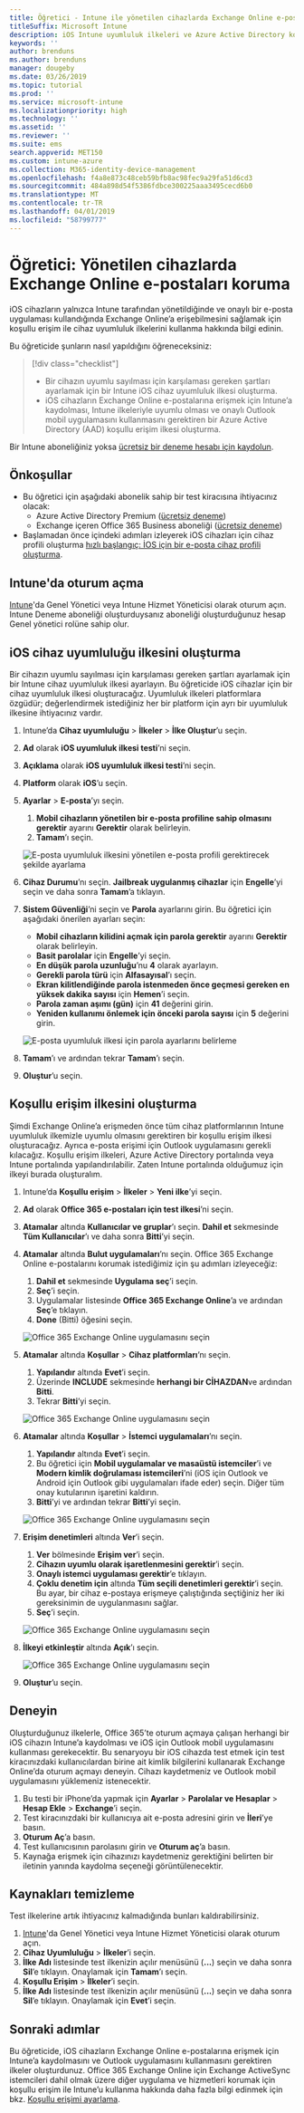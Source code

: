 ```yaml
---
title: Öğretici - Intune ile yönetilen cihazlarda Exchange Online e-postalarını koruma
titleSuffix: Microsoft Intune
description: iOS Intune uyumluluk ilkeleri ve Azure Active Directory koşullu erişim ile yönetilen cihazlar ve Outlook uygulamasını gerektirerek Exchange Online’ın güvenliğini sağlamayı öğrenin.
keywords: ''
author: brenduns
ms.author: brenduns
manager: dougeby
ms.date: 03/26/2019
ms.topic: tutorial
ms.prod: ''
ms.service: microsoft-intune
ms.localizationpriority: high
ms.technology: ''
ms.assetid: ''
ms.reviewer: ''
ms.suite: ems
search.appverid: MET150
ms.custom: intune-azure
ms.collection: M365-identity-device-management
ms.openlocfilehash: f4a8e873c48ceb59bfb8ac98fec9a29fa51d6cd3
ms.sourcegitcommit: 484a898d54f5386fdbce300225aaa3495cecd6b0
ms.translationtype: MT
ms.contentlocale: tr-TR
ms.lasthandoff: 04/01/2019
ms.locfileid: "58799777"
---
```

# <a name="tutorial-protect-exchange-online-email-on-managed-devices"></a>Öğretici: Yönetilen cihazlarda Exchange Online e-postaları koruma
iOS cihazların yalnızca Intune tarafından yönetildiğinde ve onaylı bir e-posta uygulaması kullandığında Exchange Online’a erişebilmesini sağlamak için koşullu erişim ile cihaz uyumluluk ilkelerini kullanma hakkında bilgi edinin. 

Bu öğreticide şunların nasıl yapıldığını öğreneceksiniz: 
> [!div class="checklist"]
> * Bir cihazın uyumlu sayılması için karşılaması gereken şartları ayarlamak için bir Intune iOS cihaz uyumluluk ilkesi oluşturma.
> * iOS cihazların Exchange Online e-postalarına erişmek için Intune’a kaydolması, Intune ilkeleriyle uyumlu olması ve onaylı Outlook mobil uygulamasını kullanmasını gerektiren bir Azure Active Directory (AAD) koşullu erişim ilkesi oluşturma.

Bir Intune aboneliğiniz yoksa [ücretsiz bir deneme hesabı için kaydolun](free-trial-sign-up.md).

## <a name="prerequisites"></a>Önkoşullar
  - Bu öğretici için aşağıdaki abonelik sahip bir test kiracısına ihtiyacınız olacak:
    - Azure Active Directory Premium ([ücretsiz deneme](https://azure.microsoft.com/free/?WT.mc_id=A261C142F))
    - Exchange içeren Office 365 Business aboneliği ([ücretsiz deneme](https://go.microsoft.com/fwlink/p/?LinkID=510938))
  - Başlamadan önce içindeki adımları izleyerek iOS cihazları için cihaz profili oluşturma [hızlı başlangıç: İOS için bir e-posta cihaz profili oluşturma](quickstart-email-profile.md).

## <a name="sign-in-to-intune"></a>Intune'da oturum açma

[Intune](https://aka.ms/intuneportal)'da Genel Yönetici veya Intune Hizmet Yöneticisi olarak oturum açın. Intune Deneme aboneliği oluşturduysanız aboneliği oluşturduğunuz hesap Genel yönetici rolüne sahip olur.

## <a name="create-the-ios-device-compliance-policy"></a>iOS cihaz uyumluluğu ilkesini oluşturma
Bir cihazın uyumlu sayılması için karşılaması gereken şartları ayarlamak için bir Intune cihaz uyumluluk ilkesi ayarlayın. Bu öğreticide iOS cihazlar için bir cihaz uyumluluk ilkesi oluşturacağız. Uyumluluk ilkeleri platformlara özgüdür; değerlendirmek istediğiniz her bir platform için ayrı bir uyumluluk ilkesine ihtiyacınız vardır.

1.  Intune’da **Cihaz uyumluluğu** > **İlkeler** > **İlke Oluştur**’u seçin.
2.  **Ad** olarak **iOS uyumluluk ilkesi testi**’ni seçin. 
3.  **Açıklama** olarak **iOS uyumluluk ilkesi testi**’ni seçin.
4.  **Platform** olarak **iOS**’u seçin. 
5.  **Ayarlar** > **E-posta**’yı seçin. 
     
    1.  **Mobil cihazların yönetilen bir e-posta profiline sahip olmasını gerektir** ayarını **Gerektir** olarak belirleyin.
    2. **Tamam**’ı seçin.

    ![E-posta uyumluluk ilkesini yönetilen e-posta profili gerektirecek şekilde ayarlama](media/tutorial-protect-email-on-enrolled-devices/ios-compliance-policy-email.png)
    
6.  **Cihaz Durumu**’nı seçin. **Jailbreak uygulanmış cihazlar** için **Engelle**’yi seçin ve daha sonra **Tamam**’a tıklayın.
7.  **Sistem Güvenliği**’ni seçin ve **Parola** ayarlarını girin. Bu öğretici için aşağıdaki önerilen ayarları seçin:
     
    - **Mobil cihazların kilidini açmak için parola gerektir** ayarını **Gerektir** olarak belirleyin.
    - **Basit parolalar** için **Engelle**’yi seçin.
    - **En düşük parola uzunluğu**’nu **4** olarak ayarlayın.
    - **Gerekli parola türü** için **Alfasayısal**’ı seçin.
    - **Ekran kilitlendiğinde parola istenmeden önce geçmesi gereken en yüksek dakika sayısı** için **Hemen**’i seçin.
    - **Parola zaman aşımı (gün)** için **41** değerini girin.
    - **Yeniden kullanımı önlemek için önceki parola sayısı** için **5** değerini girin.
 
    ![E-posta uyumluluk ilkesi için parola ayarlarını belirleme](media/tutorial-protect-email-on-enrolled-devices/ios-compliance-policy-system-security.png)

8.  **Tamam**’ı ve ardından tekrar **Tamam**’ı seçin.
9.  **Oluştur**’u seçin.

## <a name="create-the-conditional-access-policy"></a>Koşullu erişim ilkesini oluşturma
Şimdi Exchange Online’a erişmeden önce tüm cihaz platformlarının Intune uyumluluk ilkemizle uyumlu olmasını gerektiren bir koşullu erişim ilkesi oluşturacağız. Ayrıca e-posta erişimi için Outlook uygulamasını gerekli kılacağız. Koşullu erişim ilkeleri, Azure Active Directory portalında veya Intune portalında yapılandırılabilir. Zaten Intune portalında olduğumuz için ilkeyi burada oluşturalım.
1.  Intune’da **Koşullu erişim** > **İlkeler** > **Yeni ilke**’yi seçin.
1.  **Ad** olarak **Office 365 e-postaları için test ilkesi**’ni seçin. 
3.  **Atamalar** altında **Kullanıcılar ve gruplar**’ı seçin. **Dahil et** sekmesinde **Tüm Kullanıcılar**’ı ve daha sonra **Bitti**’yi seçin.

4.  **Atamalar** altında **Bulut uygulamaları**’nı seçin. Office 365 Exchange Online e-postalarını korumak istediğimiz için şu adımları izleyeceğiz:
     
    1. **Dahil et** sekmesinde **Uygulama seç**’i seçin.
    2. **Seç**’i seçin. 
    3. Uygulamalar listesinde **Office 365 Exchange Online**’a ve ardından **Seç**’e tıklayın. 
    4. **Done** (Bitti) öğesini seçin.
  
    ![Office 365 Exchange Online uygulamasını seçin](media/tutorial-protect-email-on-enrolled-devices/ios-ca-policy-cloud-apps.png)

5.  **Atamalar** altında **Koşullar** > **Cihaz platformları**’nı seçin.
     
    1. **Yapılandır** altında **Evet**’i seçin.
    2. Üzerinde **INCLUDE** sekmesinde **herhangi bir CİHAZDAN**ve ardından **Bitti**. 
    3. Tekrar **Bitti**’yi seçin.
   
    ![Office 365 Exchange Online uygulamasını seçin](media/tutorial-protect-email-on-enrolled-devices/ios-ca-policy-cloud-device-platforms.png)

6.  **Atamalar** altında **Koşullar** > **İstemci uygulamaları**’nı seçin.
     
    1. **Yapılandır** altında **Evet**’i seçin.
    2. Bu öğretici için **Mobil uygulamalar ve masaüstü istemciler**’i ve **Modern kimlik doğrulaması istemcileri**’ni (iOS için Outlook ve Android için Outlook gibi uygulamaları ifade eder) seçin. Diğer tüm onay kutularının işaretini kaldırın.
    3. **Bitti**’yi ve ardından tekrar **Bitti**’yi seçin.
    
    ![Office 365 Exchange Online uygulamasını seçin](media/tutorial-protect-email-on-enrolled-devices/ios-ca-policy-client-apps.png)

7.  **Erişim denetimleri** altında **Ver**’i seçin. 
     
    1. **Ver** bölmesinde **Erişim ver**’i seçin.
    2. **Cihazın uyumlu olarak işaretlenmesini gerektir**’i seçin. 
    3. **Onaylı istemci uygulaması gerektir**’e tıklayın.
    4. **Çoklu denetim için** altında **Tüm seçili denetimleri gerektir**’i seçin. Bu ayar, bir cihaz e-postaya erişmeye çalıştığında seçtiğiniz her iki gereksinimin de uygulanmasını sağlar.
    5. **Seç**’i seçin.
     
    ![Office 365 Exchange Online uygulamasını seçin](media/tutorial-protect-email-on-enrolled-devices/ios-ca-policy-grant-access.png)

8.  **İlkeyi etkinleştir** altında **Açık**’ı seçin.
     
    ![Office 365 Exchange Online uygulamasını seçin](media/tutorial-protect-email-on-enrolled-devices/ios-ca-policy-enable-policy.png)

9.  **Oluştur**’u seçin.

## <a name="try-it-out"></a>Deneyin
Oluşturduğunuz ilkelerle, Office 365’te oturum açmaya çalışan herhangi bir iOS cihazın Intune’a kaydolması ve iOS için Outlook mobil uygulamasını kullanması gerekecektir. Bu senaryoyu bir iOS cihazda test etmek için test kiracınızdaki kullanıcılardan birine ait kimlik bilgilerini kullanarak Exchange Online’da oturum açmayı deneyin. Cihazı kaydetmeniz ve Outlook mobil uygulamasını yüklemeniz istenecektir.
1. Bu testi bir iPhone’da yapmak için **Ayarlar** > **Parolalar ve Hesaplar** > **Hesap Ekle** > **Exchange**’i seçin.
2. Test kiracınızdaki bir kullanıcıya ait e-posta adresini girin ve **İleri**’ye basın.
3. **Oturum Aç**’a basın.
4. Test kullanıcısının parolasını girin ve **Oturum aç**’a basın.
5. Kaynağa erişmek için cihazınızı kaydetmeniz gerektiğini belirten bir iletinin yanında kaydolma seçeneği görüntülenecektir. 

## <a name="clean-up-resources"></a>Kaynakları temizleme
Test ilkelerine artık ihtiyacınız kalmadığında bunları kaldırabilirsiniz.
1. [Intune](https://aka.ms/intuneportal)'da Genel Yönetici veya Intune Hizmet Yöneticisi olarak oturum açın.
2. **Cihaz Uyumluluğu** > **İlkeler**’i seçin.
3. **İlke Adı** listesinde test ilkenizin açılır menüsünü (**...**) seçin ve daha sonra **Sil**’e tıklayın. Onaylamak için **Tamam**’ı seçin.
4. **Koşullu Erişim** > **İlkeler**’i seçin.
5. **İlke Adı** listesinde test ilkenizin açılır menüsünü (**...**) seçin ve daha sonra **Sil**’e tıklayın. Onaylamak için **Evet**’i seçin.

 ## <a name="next-steps"></a>Sonraki adımlar 
Bu öğreticide, iOS cihazların Exchange Online e-postalarına erişmek için Intune’a kaydolmasını ve Outlook uygulamasını kullanmasını gerektiren ilkeler oluşturdunuz. Office 365 Exchange Online için Exchange ActiveSync istemcileri dahil olmak üzere diğer uygulama ve hizmetleri korumak için koşullu erişim ile Intune’u kullanma hakkında daha fazla bilgi edinmek için bkz. [Koşullu erişimi ayarlama](conditional-access.md).
